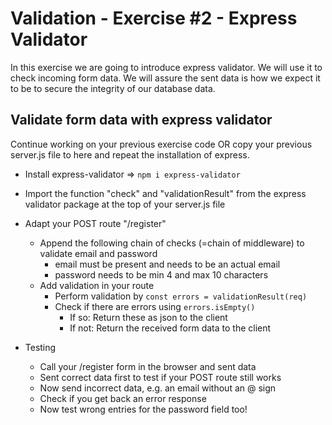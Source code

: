 # Validation - Exercise #2 - Express Validator

In this exercise we are going to introduce express validator. We will use it to check incoming form data. We will assure the sent data is how we expect it to be to secure the integrity of our database data.

## Validate form data with express validator

Continue working on your previous exercise code OR copy your previous server.js file to here and repeat the installation of express.

* Install express-validator => `npm i express-validator`

* Import the function "check" and "validationResult" from the express validator package at the top of your server.js file

* Adapt your POST route "/register"
    * Append the following chain of checks (=chain of middleware) to validate email and password
        * email must be present and needs to be an actual email
        * password needs to be min 4 and max 10 characters
    * Add validation in your route
        * Perform validation by `const errors = validationResult(req)`
        * Check if there are errors using `errors.isEmpty()`
            * If so: Return these as json to the client
            * If not: Return the received form data to the client

* Testing
    * Call your /register form in the browser and sent data
    * Sent correct data first to test if your POST route still works
    * Now send incorrect data, e.g. an email without an @ sign
    * Check if you get back an error response
    * Now test wrong entries for the password field too!
